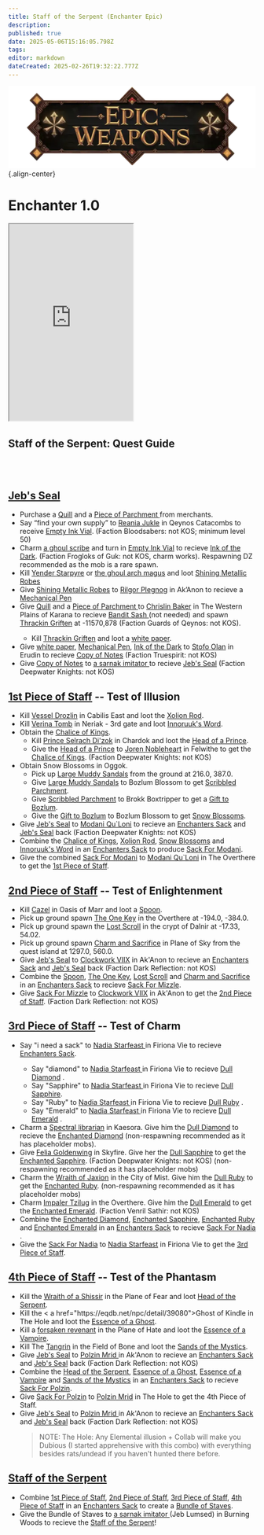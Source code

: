 ```yaml
---
title: Staff of the Serpent (Enchanter Epic)
description: 
published: true
date: 2025-05-06T15:16:05.798Z
tags: 
editor: markdown
dateCreated: 2025-02-26T19:32:22.777Z
---
```


![epicweapons.webp](/epicweapons.webp){.align-center}

# Enchanter 1.0
<iframe src="https://www.thjdi.cc/item/2010650" width="50%" height="400px"></iframe>
<h2>Staff of the Serpent: Quest Guide</h2>
<br><br>
<h2><a href="https://eqdb.net/item/detail/10604">Jeb's Seal</a></h2>
<ul>
<li> Purchase a <a href="https://eqdb.net/item/detail/13051">Quill</a> and a <a href="https://eqdb.net/item/detail/13063"> Piece of Parchment </a> from merchants.</li>
<li> Say “find your own supply” to <a href="https://eqdb.net/npc/detail/45082">Reania Jukle</a> in Qeynos Catacombs to receive <a href="https://eqdb.net/item/detail/10626">Empty Ink Vial</a>. (Faction Bloodsabers: not KOS; minimum level 50) </li>
<li> Charm <a href="https://eqdb.net/npc/detail/66170"> a ghoul scribe</a> and turn in <a href="https://eqdb.net/item/detail/10626">Empty Ink Vial</a> to recieve <a href="https://eqdb.net/item/detail/10601">Ink of the Dark</a>. (Faction  Frogloks of Guk: not KOS, charm works). Respawning DZ recommended as the mob is a rare spawn. </li>
<li>Kill <a href="https://eqdb.net/npc/detail/56012">Yender Starpyre</a> or  <a href="https://eqdb.net/npc/detail/66156">the ghoul arch magus</a> and loot <a href="https://eqdb.net/item/detail/1360">Shining Metallic Robes</a> </li>
<li> Give <a href="https://eqdb.net/item/detail/1360">Shining Metallic Robes</a> to <a href=" https://eqdb.net/npc/detail/55121">Rilgor Plegnog</a> in Ak’Anon to recieve a <a href="https://eqdb.net/item/detail/10600"> Mechanical Pen</a> </li>
<li> Give <a href="https://eqdb.net/item/detail/13051">Quill</a> and a <a href="https://eqdb.net/item/detail/13063"> Piece of Parchment </a> to <a href="https://eqdb.net/npc/detail/12074">Chrislin Baker</a> in The Western Plains of Karana to recieve <a href="https://eqdb.net/item/detail/12100">Bandit Sash
  </a> (not needed) and spawn <a href="https://eqdb.net/npc/detail/12172">Thrackin Griften</a> at -11570,878 (Faction Guards of Qeynos: not KOS).</li> 
  <ul>
  <li>Kill <a href="https://eqdb.net/npc/detail/12172">Thrackin Griften</a> and loot a <a href="https://eqdb.net/item/detail/10602"> white paper</a>.</li>
  </ul>
  <li> Give <a href="https://eqdb.net/item/detail/10602"> white paper</a>, <a href="https://eqdb.net/item/detail/10600"> Mechanical Pen</a>, <a href="https://eqdb.net/item/detail/10601">Ink of the Dark</a> to <a href="https://eqdb.net/npc/detail/24013">Stofo Olan</a> in Erudin to recieve <a href="https://eqdb.net/item/detail/10603"> Copy of Notes</a> 
 (Faction Truespirit: not KOS)</li>
 <li>Give <a href="https://eqdb.net/item/detail/10603"> Copy of Notes</a> to <a href="https://eqdb.net/npc/detail/87065">a sarnak imitator
 </a> to recieve <a href="https://eqdb.net/item/detail/10604">Jeb's Seal</a> (Faction Deepwater Knights: not KOS) </li>
</ul>

<h2><a href="https://eqdb.net/item/detail/10610">1st Piece of Staff</a> -- Test of Illusion</h2>
<ul>
  <li>Kill <a href="https://eqdb.net/npc/detail/106008">Vessel Drozlin</a> in Cabilis East and loot the <a href="https://eqdb.net/item/detail/10606">Xolion Rod</a>.</li>
  <li>Kill <a href="https://eqdb.net/npc/detail/42112">Verina Tomb</a> in Neriak - 3rd gate and loot <a href="https://eqdb.net/item/detail/10607">Innoruuk's Word</a>.</li>
  <li>Obtain the <a href="https://eqdb.net/item/detail/10608">Chalice of Kings</a>.
    <ul>
      <li>Kill <a href=https://eqdb.net/npc/detail/103080>Prince Selrach Di'zok</a> in Chardok and loot the <a href="https://eqdb.net/item/detail/10627">Head of a Prince</a>.</li>
      <li>Give the <a href="https://eqdb.net/item/detail/10627">Head of a Prince</a> to <a href="https://eqdb.net/npc/detail/62000">Joren Nobleheart</a> in Felwithe to get the <a href="https://eqdb.net/item/detail/10608">Chalice of Kings</a>. (Faction Deepwater Knights: not KOS)</li>
    </ul>
  </li>
  <li>Obtain Snow Blossoms in Oggok.
    <ul>
      <li>Pick up <a href=https://eqdb.net/item/detail/10628> Large Muddy Sandals</a> from the ground at 216.0, 387.0.</li>
      <li>Give <a href=https://eqdb.net/item/detail/10628>Large Muddy Sandals</a> to Bozlum Blossom to get <a href=https://eqdb.net/item/detail/10629>Scribbled Parchment</a>.</li>
      <li>Give <a href=https://eqdb.net/item/detail/10629>Scribbled Parchment</a> to Brokk Boxtripper to get a <a href=https://eqdb.net/item/detail/10630>Gift to Bozlum</a>.</li>
      <li>Give the <a href=https://eqdb.net/item/detail/10630>Gift to Bozlum</a> to Bozlum Blossom to get <a href=https://eqdb.net/item/detail/10609>Snow Blossoms</a>.</li>
    </ul>
  </li>
  <li>Give <a href="https://eqdb.net/item/detail/10604">Jeb's Seal</a> to <a href="https://eqdb.net/npc/detail/93150"> Modani Qu`Loni</a> to recieve an <a href="https://eqdb.net/item/detail/17861">Enchanters Sack</a> and <a href="https://eqdb.net/item/detail/10604">Jeb's Seal</a> back (Faction Deepwater Knights: not KOS)</li>
  <li>Combine the <a href="https://eqdb.net/item/detail/10608">Chalice of Kings</a>, <a href="https://eqdb.net/item/detail/10606">Xolion Rod</a>, <a href=https://eqdb.net/item/detail/10609>Snow Blossoms</a> and <a href="https://eqdb.net/item/detail/10607">Innoruuk's Word</a> in an <a href="https://eqdb.net/item/detail/17861">Enchanters Sack</a> to produce <a href="https://eqdb.net/item/detail/10635"> Sack For Modani</a>.</li>
  <li>Give the combined <a href="https://eqdb.net/item/detail/10635"> Sack For Modani</a>
 to <a href="https://eqdb.net/npc/detail/93150"> Modani Qu`Loni</a> in The Overthere to get the <a href="https://eqdb.net/item/detail/10610">1st Piece of Staff</a>.</li>
</ul>

<h2> <a href="https://eqdb.net/item/detail/10611">2nd Piece of Staff</a> -- Test of Enlightenment</h2>
<ul>
  <li>Kill <a href="https://eqdb.net/npc/detail/37157">Cazel</a> in Oasis of Marr and loot a <a href="https://eqdb.net/item/detail/10614">Spoon</a>.</li>
  <li>Pick up ground spawn <a href="https://eqdb.net/item/detail/10615">The One Key</a> in the Overthere at -194.0, -384.0.</li>
  <li>Pick up ground spawn the <a href="https://eqdb.net/item/detail/10616">Lost Scroll</a> in the crypt of Dalnir at -17.33, 54.02.</li>
  <li>Pick up ground spawn <a href="https://eqdb.net/item/detail/10617">Charm and Sacrifice</a> in Plane of Sky from the quest island at 1297.0, 560.0.</li>
    <li>Give <a href="https://eqdb.net/item/detail/10604">Jeb's Seal</a> to <a href="https://eqdb.net/npc/detail/93150"> Clockwork VIIX</a> in Ak'Anon to recieve an <a href="https://eqdb.net/item/detail/17861">Enchanters Sack</a> and <a href="https://eqdb.net/item/detail/10604">Jeb's Seal</a> back (Faction Dark Reflection: not KOS)</li>
  <li>Combine the <a href="https://eqdb.net/item/detail/10614">Spoon</a>, <a href="https://eqdb.net/item/detail/10615">The One Key</a>, <a href="https://eqdb.net/item/detail/10616">Lost Scroll</a> and <a href="https://eqdb.net/item/detail/10617">Charm and Sacrifice</a> in an <a href="https://eqdb.net/item/detail/17861">Enchanters Sack</a> to recieve <a href="https://eqdb.net/item/detail/10636">Sack For Mizzle</a>.</li>
  <li>Give <a href="https://eqdb.net/item/detail/10636">Sack For Mizzle</a> to <a href="https://eqdb.net/npc/detail/55017">Clockwork VIIX</a> in Ak'Anon to get the <a href="https://eqdb.net/item/detail/10611">2nd Piece of Staff</a>. (Faction Dark Reflection: not KOS)</li>
</ul>

<h2><a href="https://eqdb.net/item/detail/10612">3rd Piece of Staff</a> -- Test of Charm</h2>
<ul>
  <li>Say "i need a sack" to <a href="https://eqdb.net/npc/detail/84116"> Nadia Starfeast
</a> in Firiona Vie to recieve <a href="https://eqdb.net/item/detail/17861">Enchanters Sack</a>.</li>
  <ul>
    <li>Say "diamond" to <a href="https://eqdb.net/npc/detail/84116"> Nadia Starfeast
</a> in Firiona Vie to recieve <a href="https://eqdb.net/item/detail/10631">Dull Diamond</a> .</li>
    <li>Say "Sapphire" to <a href="https://eqdb.net/npc/detail/84116"> Nadia Starfeast
</a> in Firiona Vie to recieve <a href="https://eqdb.net/item/detail/10632">Dull Sapphire</a>.</li>
    <li>Say "Ruby" to <a href="https://eqdb.net/npc/detail/84116"> Nadia Starfeast
</a> in Firiona Vie to recieve <a href="https://eqdb.net/item/detail/10633">Dull Ruby</a> .</li>
      <li>Say "Emerald" to <a href="https://eqdb.net/npc/detail/84116"> Nadia Starfeast
</a> in Firiona Vie to recieve <a href="https://eqdb.net/item/detail/10634">Dull Emerald</a> .</li>
  </ul>
  <li>Charm a <a href="https://eqdb.net/npc/detail/88061">Spectral librarian</a> in Kaesora. Give him the <a href="https://eqdb.net/item/detail/10631">Dull Diamond</a> to recieve the <a href="https://eqdb.net/item/detail/10618">Enchanted Diamond</a> (non-respawning recommended as it has placeholder mobs).</li>
  <li>Give <a href="https://eqdb.net/npc/detail/91081">Felia Goldenwing</a> in Skyfire. Give her the <a href="https://eqdb.net/item/detail/10632">Dull Sapphire</a> to get the <a href="https://eqdb.net/item/detail/10619">Enchanted Sapphire</a>. (Faction Deepwater Knights: not KOS) (non-respawning recommended as it has placeholder mobs)</li>
  <li>Charm the <a href="https://eqdb.net/npc/detail/90185">Wraith of Jaxion</a> in the City of Mist. Give him the <a href="https://eqdb.net/item/detail/10633">Dull Ruby</a> to get the <a href="https://eqdb.net/item/detail/10620">Enchanted Ruby</a>. (non-respawning recommended as it has placeholder mobs)</li>
  <li>Charm <a href="https://eqdb.net/npc/detail/93149">Impaler Tzilug</a> in the Overthere. Give him the <a href="https://eqdb.net/item/detail/10634">Dull Emerald</a> to get the <a href="https://eqdb.net/item/detail/10621">Enchanted Emerald</a>. (Faction Venril Sathir: not KOS)
      <li>Combine the <a href="https://eqdb.net/item/detail/10618">Enchanted Diamond</a>, <a href="https://eqdb.net/item/detail/10619">Enchanted Sapphire</a>, <a href="https://eqdb.net/item/detail/10620">Enchanted Ruby</a> and <a href="https://eqdb.net/item/detail/10621">Enchanted Emerald</a> in an <a href="https://eqdb.net/item/detail/17861">Enchanters Sack</a> to recieve <a href="https://eqdb.net/item/detail/10637">Sack For Nadia</a> .</li>
  <li>Give the <a href="https://eqdb.net/item/detail/10637">Sack For Nadia</a> to <a href="https://eqdb.net/npc/detail/84116"> Nadia Starfeast</a> in Firiona Vie to get the <a href="https://eqdb.net/item/detail/10612">3rd Piece of Staff</a>.</li>
</ul>

<h2><a href="https://eqdb.net/item/detail/10613">4th Piece of Staff</a> -- Test of the Phantasm</h2>
<ul>
  <li>Kill the <a href=https://eqdb.net/npc/detail/72001>Wraith of a Shissir</a> in the Plane of Fear and loot <a href="https://eqdb.net/item/detail/10622">Head of the Serpent</a>.</li>
  <li>Kill the < a href="https://eqdb.net/npc/detail/39080">Ghost of Kindle</a> in The Hole and loot the <a href="https://eqdb.net/item/detail/10623">Essence of a Ghost</a>.</li>
  <li>Kill a <a href="https://eqdb.net/npc/detail/76004">forsaken revenant</a> in the Plane of Hate and loot the <a href="https://eqdb.net/item/detail/10624">Essence of a Vampire</a>.</li>
  <li>Kill The <a href="https://eqdb.net/npc/detail/78070">Tangrin</a> in the Field of Bone and loot the <a href="https://eqdb.net/item/detail/10625">Sands of the Mystics</a>.
          <li>Give <a href="https://eqdb.net/item/detail/10604">Jeb's Seal</a> to <a href="https://eqdb.net/npc/detail/39063"> Polzin Mrid </a> in Ak'Anon to recieve an <a href="https://eqdb.net/item/detail/17861">Enchanters Sack</a> and <a href="https://eqdb.net/item/detail/10604">Jeb's Seal</a> back (Faction Dark Reflection: not KOS)</li>
        <li>Combine the <a href="https://eqdb.net/item/detail/10622">Head of the Serpent</a>, <a href="https://eqdb.net/item/detail/10623">Essence of a Ghost</a>, <a href="https://eqdb.net/item/detail/10624">Essence of a Vampire</a> and <a href="https://eqdb.net/item/detail/10625">Sands of the Mystics</a> in an <a href="https://eqdb.net/item/detail/17861">Enchanters Sack</a> to recieve <a href="https://eqdb.net/item/detail/10638">Sack For Polzin</a>.</li>
    <li>Give <a href="https://eqdb.net/item/detail/10638">Sack For Polzin</a> to <a href="https://eqdb.net/npc/detail/39063"> Polzin Mrid</a> in The Hole to get the <a url="https://eqdb.net/item/detail/10613">4th Piece of Staff</a>.</li>
            <li>Give <a href="https://eqdb.net/item/detail/10604">Jeb's Seal</a> to <a href="https://eqdb.net/npc/detail/39063"> Polzin Mrid </a> in Ak'Anon to recieve an <a href="https://eqdb.net/item/detail/17861">Enchanters Sack</a> and <a href="https://eqdb.net/item/detail/10604">Jeb's Seal</a> back (Faction Dark Reflection: not KOS)</li>
<blockquote>
  <p>NOTE: The Hole: Any Elemental illusion + Collab will make you Dubious (I started apprehensive with this combo) with everything besides rats/undead if you haven't hunted there before.</p>
</blockquote>
</ul>

<h2><a href="https://eqdb.net/item/detail/2010650">Staff of the Serpent</a></h2>
<ul>
  <li>Combine <a href="https://eqdb.net/item/detail/10610">1st Piece of Staff</a>, <a href="https://eqdb.net/item/detail/10611">2nd Piece of Staff</a>, <a href="https://eqdb.net/item/detail/10612">3rd Piece of Staff</a>, <a href="https://eqdb.net/item/detail/10613">4th Piece of Staff</a>  in an <a href="https://eqdb.net/item/detail/17861">Enchanters Sack</a> to create a <a href="https://eqdb.net/item/detail/10639">Bundle of Staves</a>.</li>
  <li>Give the Bundle of Staves to <a href="https://eqdb.net/npc/detail/87065">a sarnak imitator
 </a>  (Jeb Lumsed) in Burning Woods to recieve the <a href="https://eqdb.net/item/detail/2010650">Staff of the Serpent</a>!</li>
</ul>
